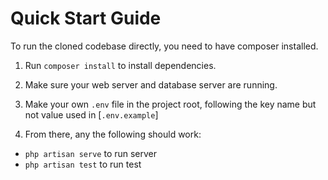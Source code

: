 # Quick Start Guide

To run the cloned codebase directly, you need to have composer installed.

1. Run `composer install` to install dependencies.
2. Make sure your web server and database server are running.
3. Make your own `.env` file in the project root, following the key name but not value used in [`.env.example`]

4. From there, any the following should work:
  - `php artisan serve` to run server
  - `php artisan test` to run test



